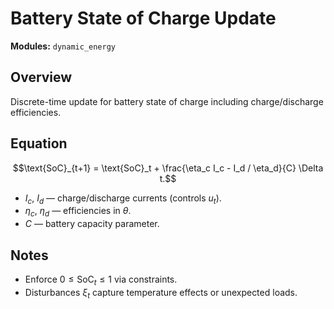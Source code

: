 # Battery State of Charge Update

**Modules:** `dynamic_energy`

## Overview

Discrete-time update for battery state of charge including charge/discharge efficiencies.

## Equation

$$\text{SoC}_{t+1} = \text{SoC}_t + \frac{\eta_c I_c - I_d / \eta_d}{C} \Delta t.$$

- $I_c$, $I_d$ — charge/discharge currents (controls $u_t$).
- $\eta_c$, $\eta_d$ — efficiencies in $\theta$.
- $C$ — battery capacity parameter.

## Notes

- Enforce $0 \le \text{SoC}_t \le 1$ via constraints.
- Disturbances $\xi_t$ capture temperature effects or unexpected loads.
